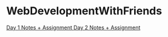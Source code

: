 # WebDevelopmentWithFriends

<a href="https://www.notion.so/HTML-1565a2d4c68a808a9d82daf1065531f5?pvs=4" target="_blank"> Day 1 Notes + Assignment </a>
<a href="https://classy-chess-c47.notion.site/HTML-2-1575a2d4c68a802c96e8fe573f0e94f7" target="_blank"> Day 2 Notes + Assignment </a>
